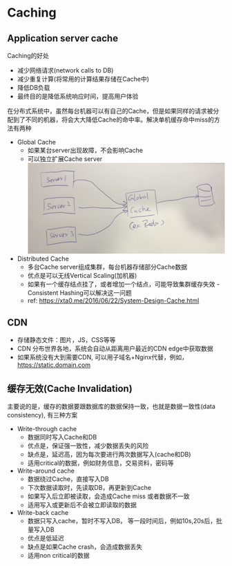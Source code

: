 # Caching

## Application server cache
Caching的好处
- 减少网络请求(network calls to DB)
- 减少重复计算(将常用的计算结果存储在Cache中)
- 降低DB负载
- 最终目的是降低系统响应时间，提高用户体验

在分布式系统中，虽然每台机器可以有自己的Cache，但是如果同样的请求被分配到了不同的机器，将会大大降低Cache的命中率。解决单机缓存命中miss的方法有两种
- Global Cache
    - 如果某台server出现故障，不会影响Cache
    - 可以独立扩展Cache server
    ![](../img/Global_Cache.jpg)
- Distributed Cache
    - 多台Cache server组成集群，每台机器存储部分Cache数据
    - 优点是可以无线Vertical Scaling(加机器)
    - 如果有一个缓存结点挂了，或者增加一个结点，可能导致集群缓存失效 - Consistent Hashing可以解决这一问题
    - ref: https://xta0.me/2016/06/22/System-Design-Cache.html

## CDN
- 存储静态文件：图片，JS，CSS等等
- CDN 分布世界各地，系统会自动从距离用户最近的CDN edge中获取数据
- 如果系统没有大到需要CDN, 可以用子域名+Nginx代替，例如，https://static.domain.com

## 缓存无效(Cache Invalidation)
主要说的是，缓存的数据要跟数据库的数据保持一致，也就是数据一致性(data consistency), 有三种方案
- Write-through cache
    - 数据同时写入Cache和DB
    - 优点是，保证强一致性，减少数据丢失的风险
    - 缺点是，延迟高，因为每次要进行两次数据写入(cache和DB)
    - 适用critical的数据，例如财务信息，交易资料，密码等
- Write-around cache
    - 数据绕过Cache，直接写入DB
    - 下次数据读取时，先读取DB，再更新到Cache
    - 如果写入后立即被读取，会造成Cache miss 或者数据不一致
    - 适用写入或更新后不会被立即读取的数据
- Write-back cache
    - 数据只写入cache，暂时不写入DB， 等一段时间后，例如10s,20s后，批量写入DB
    - 优点是低延迟
    - 缺点是如果Cache crash，会造成数据丢失
    - 适用non critical的数据

